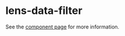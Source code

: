 # lens-data-filter

See the [component page](http://sepans.github.io/lens-data-filter) for more information.
